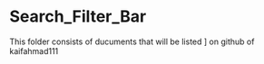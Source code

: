 # Search_Filter_Bar
This folder consists of ducuments that will be listed ] on github  of kaifahmad111
